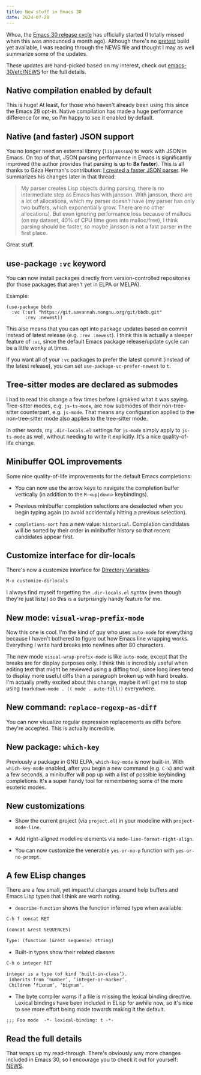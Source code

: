 ```yaml
---
title: New stuff in Emacs 30
date: 2024-07-28
---
```


Whoa, the [Emacs 30 release
cycle](https://lists.gnu.org/archive/html/emacs-devel/2024-06/msg00746.html)
has officially started (I totally missed when this was announced a
month ago). Although there's no
[pretest](https://alpha.gnu.org/gnu/emacs/pretest/) build yet
available, I was reading through the NEWS file and thought I may as
well summarize some of the updates.

These updates are hand-picked based on my interest, check out
[emacs-30/etc/NEWS](https://github.com/emacs-mirror/emacs/blob/emacs-30/etc/NEWS)
for the full details.

## Native compilation enabled by default

This is huge! At least, for those who haven't already been using this
since the Emacs 28 opt-in. Native compilation has made a huge
performance difference for me, so I'm happy to see it enabled by
default.

## Native (and faster) JSON support

You no longer need an external library (`libjansson`) to work with
JSON in Emacs. On top of that, JSON parsing performance in Emacs is
significantly improved (the author provides that parsing is up to **8x
faster**). This is all thanks to Géza Herman's contribution: [I
created a faster JSON
parser](https://lists.gnu.org/archive/html/emacs-devel/2024-03/msg00244.html). He
summarizes his changes later in that thread:

> My parser creates Lisp objects during parsing, there is no
> intermediate step as Emacs has with jansson. With jansson, there are
> a lot of allocations, which my parser doesn't have (my parser has
> only two buffers, which exponentially grow. There are no other
> allocations). But even ignoring performance loss because of mallocs
> (on my dataset, 40% of CPU time goes into malloc/free), I think
> parsing should be faster, so maybe jansson is not a fast parser in
> the first place.

Great stuff.

## use-package `:vc` keyword

You can now install packages directly from version-controlled
repositories (for those packages that aren't yet in ELPA or MELPA).

Example:

```elisp
(use-package bbdb
  :vc (:url "https://git.savannah.nongnu.org/git/bbdb.git"
       :rev :newest))
```

This also means that you can opt into package updates based on commit
instead of latest release (e.g. `:rev :newest`). I think this is
actually a sleeper feature of `:vc`, since the default Emacs package
release/update cycle can be a little wonky at times.

If you want all of your `:vc` packages to prefer the latest commit
(instead of the latest release), you can set
`use-package-vc-prefer-newest` to `t`.

## Tree-sitter modes are declared as submodes

I had to read this change a few times before I grokked what it was
saying. Tree-sitter modes, e.g. `js-ts-mode`, are now submodes of
their non-tree-sitter counterpart, e.g. `js-mode`. That means any
configuration applied to the non-tree-sitter mode also applies to the
tree-sitter mode.

In other words, my `.dir-locals.el` settings for `js-mode` simply
apply to `js-ts-mode` as well, without needing to write it
explicitly. It's a nice quality-of-life change.

## Minibuffer QOL improvements

Some nice quality-of-life improvements for the default Emacs
completions:

- You can now use the arrow keys to navigate the completion buffer
  vertically (in addition to the `M-<up|down>` keybindings).

- Previous minibuffer completion selections are deselected when you
  begin typing again (to avoid accidentally hitting a previous
  selection).

- `completions-sort` has a new value: `historical`. Completion
  candidates will be sorted by their order in minibuffer history so
  that recent candidates appear first.

## Customize interface for dir-locals

There's now a customize interface for [Directory
Variables](https://www.gnu.org/software/emacs/manual/html_node/emacs/Directory-Variables.html):

```txt
M-x customize-dirlocals
```

I always find myself forgetting the `.dir-locals.el` syntax (even
though they're just lists!) so this is a surprisingly handy feature
for me.

## New mode: `visual-wrap-prefix-mode`

Now this one is cool. I'm the kind of guy who uses `auto-mode` for
everything because I haven't bothered to figure out how Emacs line
wrapping works. Everything I write hard breaks into newlines after 80
characters.

The new mode `visual-wrap-prefix-mode` is like `auto-mode`, except
that the breaks are for display purposes only. I think this is
incredibly useful when editing text that might be reviewed using a
diffing tool, since long lines tend to display more useful diffs than
a paragraph broken up with hard breaks. I'm actually pretty excited
about this change, maybe it will get me to stop using `(markdown-mode
. (( mode . auto-fill))` everywhere.

## New command: `replace-regexp-as-diff`

You can now visualize regular expression replacements as diffs before
they're accepted. This is actually incredible.

## New package: `which-key`

Previously a package in GNU ELPA, `which-key-mode` is now
built-in. With `which-key-mode` enabled, after you begin a new command
(e.g. `C-x`) and wait a few seconds, a minibuffer will pop up with a
list of possible keybinding completions. It's a super handy tool for
remembering some of the more esoteric modes.

## New customizations

- Show the current project (via `project.el`) in your modeline with
  `project-mode-line`.

- Add right-aligned modeline elements via
  `mode-line-format-right-align`.

- You can now customize the venerable `yes-or-no-p` function with
  `yes-or-no-prompt`.

## A few ELisp changes

There are a few small, yet impactful changes around help buffers and
Emacs Lisp types that I think are worth noting.

- `describe-function` shows the function inferred type when available:
  
```txt
C-h f concat RET
```

```txt
(concat &rest SEQUENCES)

Type: (function (&rest sequence) string)
```

- Built-in types show their related classes:

```txt
C-h o integer RET
```

```txt
integer is a type (of kind ‘built-in-class’).
 Inherits from ‘number’, ‘integer-or-marker’.
 Children ‘fixnum’, ‘bignum’.
```

- The byte compiler warns if a file is missing the lexical binding
  directive. Lexical bindings have been included in ELisp for awhile
  now, so it's nice to see more effort being made towards making it
  the default.

```elisp
;;; Foo mode  -*- lexical-binding: t -*-
```

## Read the full details

That wraps up my read-through. There's obviously way more changes
included in Emacs 30, so I encourage you to check it out for yourself:
[NEWS](https://github.com/emacs-mirror/emacs/blob/emacs-30/etc/NEWS).
